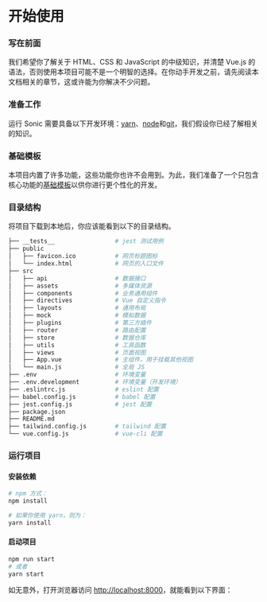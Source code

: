 # 开始使用

### 写在前面

我们希望你了解关于 HTML、CSS 和 JavaScript 的中级知识，并清楚 Vue.js 的语法，否则使用本项目可能不是一个明智的选择。在你动手开发之前，请先阅读本文档相关的章节，这或许能为你解决不少问题。

### 准备工作

运行 Sonic 需要具备以下开发环境：[yarn](https://yarnpkg.com/)、[node](https://nodejs.org/en/)和[git](https://git-scm.com/)，我们假设你已经了解相关的知识。

### 基础模板

本项目内置了许多功能，这些功能你也许不会用到。为此，我们准备了一个只包含核心功能的[基础模板]()以供你进行更个性化的开发。

### 目录结构

将项目下载到本地后，你应该能看到以下的目录结构。
```sh
├── __tests__                 # jest 测试用例
├── public
│   ├── favicon.ico           # 网页标题图标
│   └── index.html            # 网页的入口文件
├── src
│   ├── api                   # 数据接口
│   ├── assets                # 多媒体资源
│   ├── components            # 业务通用组件
│   ├── directives            # Vue 自定义指令
│   ├── layouts               # 通用布局
│   ├── mock                  # 模拟数据
│   ├── plugins               # 第三方插件
│   ├── router                # 路由配置
│   ├── store                 # 数据仓库
│   ├── utils                 # 工具函数
│   ├── views                 # 页面视图
│   ├── App.vue               # 主组件，用于挂载其他视图
│   └── main.js               # 全局 JS
├── .env                      # 环境变量
├── .env.development          # 环境变量（开发环境）
├── .eslintrc.js              # eslint 配置
├── babel.config.js           # babel 配置
├── jest.config.js            # jest 配置
├── package.json                    
├── README.md
├── tailwind.config.js        # tailwind 配置
└── vue.config.js             # vue-cli 配置
```

### 运行项目
#### 安装依赖
```sh
# npm 方式：
npm install

# 如果你使用 yarn，则为：
yarn install
```

#### 启动项目
```sh
npm run start
# 或者
yarn start
```

如无意外，打开浏览器访问 [http://localhost:8000]()，就能看到以下界面：